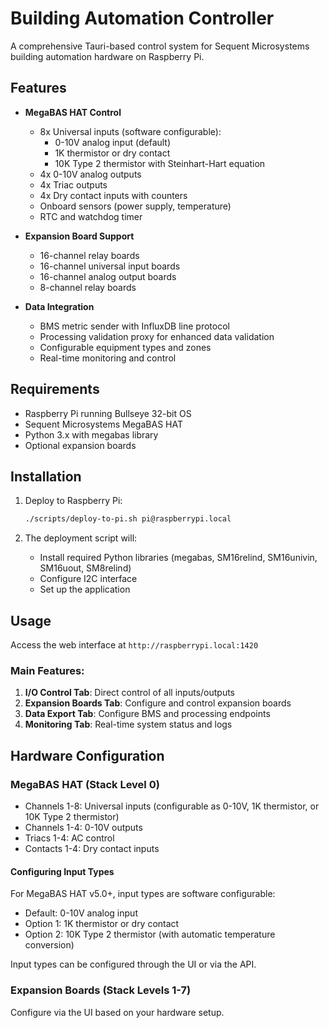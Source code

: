# Building Automation Controller

A comprehensive Tauri-based control system for Sequent Microsystems building automation hardware on Raspberry Pi.

## Features

- **MegaBAS HAT Control**
  - 8x Universal inputs (software configurable):
    - 0-10V analog input (default)
    - 1K thermistor or dry contact
    - 10K Type 2 thermistor with Steinhart-Hart equation
  - 4x 0-10V analog outputs
  - 4x Triac outputs
  - 4x Dry contact inputs with counters
  - Onboard sensors (power supply, temperature)
  - RTC and watchdog timer

- **Expansion Board Support**
  - 16-channel relay boards
  - 16-channel universal input boards
  - 16-channel analog output boards
  - 8-channel relay boards

- **Data Integration**
  - BMS metric sender with InfluxDB line protocol
  - Processing validation proxy for enhanced data validation
  - Configurable equipment types and zones
  - Real-time monitoring and control

## Requirements

- Raspberry Pi running Bullseye 32-bit OS
- Sequent Microsystems MegaBAS HAT
- Python 3.x with megabas library
- Optional expansion boards

## Installation

1. Deploy to Raspberry Pi:
   ```bash
   ./scripts/deploy-to-pi.sh pi@raspberrypi.local
   ```

2. The deployment script will:
   - Install required Python libraries (megabas, SM16relind, SM16univin, SM16uout, SM8relind)
   - Configure I2C interface
   - Set up the application

## Usage

Access the web interface at `http://raspberrypi.local:1420`

### Main Features:

1. **I/O Control Tab**: Direct control of all inputs/outputs
2. **Expansion Boards Tab**: Configure and control expansion boards
3. **Data Export Tab**: Configure BMS and processing endpoints
4. **Monitoring Tab**: Real-time system status and logs

## Hardware Configuration

### MegaBAS HAT (Stack Level 0)
- Channels 1-8: Universal inputs (configurable as 0-10V, 1K thermistor, or 10K Type 2 thermistor)
- Channels 1-4: 0-10V outputs
- Triacs 1-4: AC control
- Contacts 1-4: Dry contact inputs

#### Configuring Input Types
For MegaBAS HAT v5.0+, input types are software configurable:
- Default: 0-10V analog input
- Option 1: 1K thermistor or dry contact
- Option 2: 10K Type 2 thermistor (with automatic temperature conversion)

Input types can be configured through the UI or via the API.

### Expansion Boards (Stack Levels 1-7)
Configure via the UI based on your hardware setup.